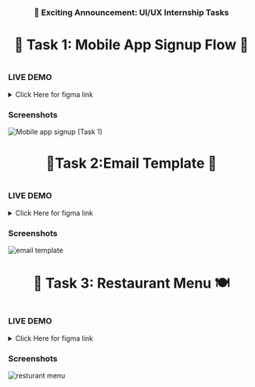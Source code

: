 <div id="header" align="center">
  <h3> 🌟 Exciting Announcement: UI/UX Internship Tasks </h3>
  <h1>
🌟 Task 1: Mobile App Signup Flow 📱 </br>
  <h1>
</div>
    
### LIVE DEMO
  <details><summary> Click Here for figma link </summary>
<p>

#### Download From Here
 <h3><a href='https://www.figma.com/design/Bng170M89dKEWhHfOQKtfq/Untitled?node-id=15-2&t=5NIDd5Z5mrNJc4YE-1'>click view </a></h3> 
</p>
</details>

### Screenshots 
![Mobile app signup (Task 1)](https://github.com/Rupsabanik/CODSOFT/assets/110343749/986fb5f8-f4c8-47b6-b23b-966bb3249a0c)



<div id="header" align="center">
  <h1>
 🌟Task 2:Email Template 📧 </br>
  <h1>
</div>
  
### LIVE DEMO
  <details><summary> Click Here for figma link </summary>
<p>

#### Download From Here
 <h3><a href='https://www.figma.com/design/Bng170M89dKEWhHfOQKtfq/Untitled?node-id=56-2&t=KJUmBoMOGat9sVgU-1'>click view</a></h3> 
</p>
</details>

### Screenshots
![email template](https://github.com/user-attachments/assets/1f492876-0eff-41bc-be13-79739d6e7160)


<div id="header" align="center">
  <h1>
 🌟 Task 3: Restaurant Menu 🍽 </br>
  <h1>
</div>
  
### LIVE DEMO
  <details><summary> Click Here for figma link </summary>
<p>

#### Download From Here
 <h3><a href='https://www.figma.com/design/Bng170M89dKEWhHfOQKtfq/Untitled?node-id=82-8&t=KJUmBoMOGat9sVgU-1'>click view</a></h3> 
</p>
</details>

### Screenshots
![resturant menu](https://github.com/user-attachments/assets/6255896c-ce6f-4795-b71c-804e02d727a3)

